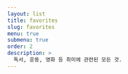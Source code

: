 ```yaml
---
layout: list
title: favorites
slug: favorites
menu: true
submenu: true
order: 2
description: >
  독서, 운동, 영화 등 취미에 관련된 모든 것.
---
```


